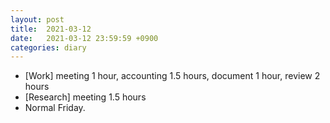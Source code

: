 ```yaml
---
layout: post
title:  2021-03-12
date:   2021-03-12 23:59:59 +0900
categories: diary
---
```


- [Work] meeting 1 hour, accounting 1.5 hours, document 1 hour, review 2 hours
- [Research] meeting 1.5 hours
- Normal Friday.
